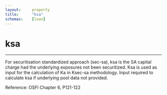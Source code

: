 ```yaml
---
layout:     property
title:      "ksa"
schemas:    [loan]
---
```


# ksa

---

For securitisation standardized approach (sec-sa), ksa is the SA capital charge had the underlying exposures not been securitized.  Ksa is used as input for the calculation of Ka in Ksec-sa methodology.  Input required to calculate ksa if underlying pool data not provided.

Reference:  OSFI Chapter 6, P121-122
